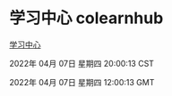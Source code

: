 # 学习中心 colearnhub
[学习中心](http://59.174.26.18:56308/colearnhub/)

2022年 04月 07日 星期四 20:00:13 CST

2022年 04月 07日 星期四 12:00:13 GMT
